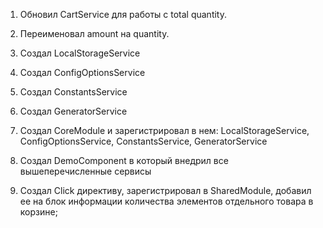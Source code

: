 1. Обновил CartService для работы с total quantity.

2. Переименовал amount на quantity.

3. Создал LocalStorageService

4. Создал ConfigOptionsService

5. Создал ConstantsService

6. Создал GeneratorService

7. Создал CoreModule и зарегистрировал в нем: LocalStorageService, ConfigOptionsService, ConstantsService, GeneratorService

8. Создал DemoComponent в который внедрил все вышеперечисленные сервисы

9. Создал Click директиву, зарегистрировал в SharedModule, добавил ее на блок информации количества элементов отдельного товара в корзине;
